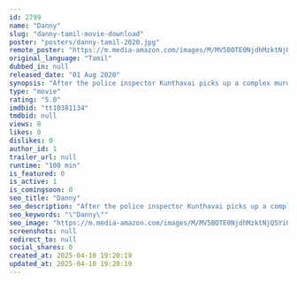 ```yaml
---
id: 2799
name: "Danny"
slug: "danny-tamil-movie-download"
poster: "posters/danny-tamil-2020.jpg"
remote_poster: "https://m.media-amazon.com/images/M/MV5BOTE0NjdhMzktNjQ5Yi00YjM2LTgwNGQtNGFhZjhiNjI1NjIwXkEyXkFqcGdeQXVyMTE5MjE5NzMw._V1_SX300.jpg"
original_language: "Tamil"
dubbed_in: null
released_date: "01 Aug 2020"
synopsis: "After the police inspector Kunthavai picks up a complex murder case for investigation, she takes the help of Danny, a smart police dog, to unearth a gang of dangerous criminals involved in serial killing."
type: "movie"
rating: "5.0"
imdbid: "tt10381134"
tmdbid: null
views: 0
likes: 0
dislikes: 0
author_id: 1
trailer_url: null
runtime: "100 min"
is_featured: 0
is_active: 1
is_comingsoon: 0
seo_title: "Danny"
seo_description: "After the police inspector Kunthavai picks up a complex murder case for investigation, she takes the help of Danny, a smart police dog, to unearth a gang of dangerous criminals involved in serial killing."
seo_keywords: "\"Danny\""
seo_image: "https://m.media-amazon.com/images/M/MV5BOTE0NjdhMzktNjQ5Yi00YjM2LTgwNGQtNGFhZjhiNjI1NjIwXkEyXkFqcGdeQXVyMTE5MjE5NzMw._V1_SX300.jpg"
screenshots: null
redirect_to: null
social_shares: 0
created_at: 2025-04-10 19:20:19
updated_at: 2025-04-10 19:20:19
---
```


